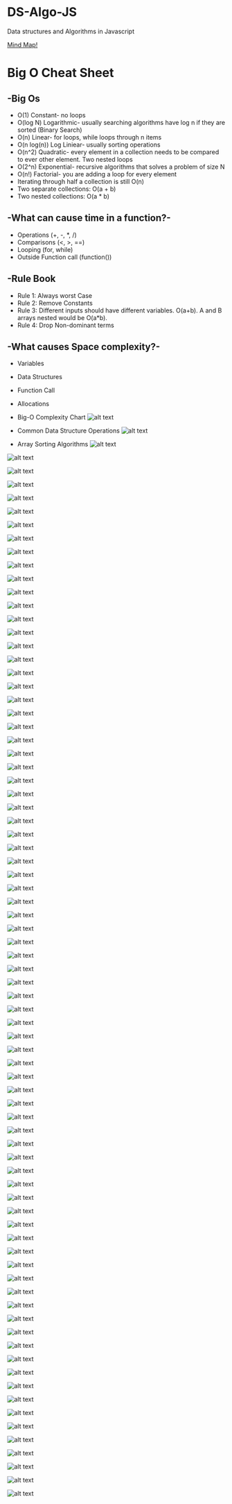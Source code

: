 # DS-Algo-JS

Data structures and Algorithms in Javascript

[Mind Map!](https://coggle.it/diagram/W5E5tqYlrXvFJPsq/t/master-the-interview-click-here-for-course-link)

# Big O Cheat Sheet

## -Big Os

- O(1) Constant- no loops
- O(log N) Logarithmic- usually searching algorithms have log n if they are sorted (Binary Search)
- O(n) Linear- for loops, while loops through n items
- O(n log(n)) Log Liniear- usually sorting operations
- O(n^2) Quadratic- every element in a collection needs to be compared to ever other element. Two nested loops
- O(2^n) Exponential- recursive algorithms that solves a problem of size N
- O(n!) Factorial- you are adding a loop for every element
- Iterating through half a collection is still O(n)
- Two separate collections: O(a + b)
- Two nested collections: O(a \* b)

## -What can cause time in a function?-

- Operations (+, -, \*, /)
- Comparisons (<, >, ==)
- Looping (for, while)
- Outside Function call (function())

## -Rule Book

- Rule 1: Always worst Case
- Rule 2: Remove Constants
- Rule 3: Different inputs should have different variables. O(a+b).
  A and B arrays nested would be O(a\*b).
- Rule 4: Drop Non-dominant terms

## -What causes Space complexity?-

- Variables
- Data Structures
- Function Call
- Allocations

- Big-O Complexity Chart
  ![alt text](Images/1.png)
- Common Data Structure Operations
  ![alt text](Images/2.png)
- Array Sorting Algorithms
  ![alt text](Images/3.png)

![alt text](Images/4.png)

![alt text](Images/5.png)

![alt text](Images/6.png)

![alt text](Images/7.png)

![alt text](Images/8.png)

![alt text](Images/9.png)

![alt text](Images/10.png)

![alt text](Images/11.png)

![alt text](Images/12.png)

![alt text](Images/13.png)

![alt text](Images/14.png)

![alt text](Images/15.png)

![alt text](Images/16.png)

![alt text](Images/17.png)

![alt text](Images/18.png)

![alt text](Images/19.png)

![alt text](Images/20.png)

![alt text](Images/21.png)

![alt text](Images/22.png)

![alt text](Images/23.png)

![alt text](Images/24.png)

![alt text](Images/25.png)

![alt text](Images/26.png)

![alt text](Images/27.png)

![alt text](Images/28.png)

![alt text](Images/29.png)

![alt text](Images/30.png)

![alt text](Images/31.png)

![alt text](Images/32.png)

![alt text](Images/33.png)

![alt text](Images/34.png)

![alt text](Images/35.png)

![alt text](Images/36.png)

![alt text](Images/37.png)

![alt text](Images/38.png)

![alt text](Images/39.png)

![alt text](Images/40.png)

![alt text](Images/41.png)

![alt text](Images/42.png)

![alt text](Images/43.png)

![alt text](Images/44.png)

![alt text](Images/45.png)

![alt text](Images/46.png)

![alt text](Images/47.png)

![alt text](Images/48.png)

![alt text](Images/49.png)

![alt text](Images/51.png)

![alt text](Images/50.gif)

![alt text](Images/52.png)

![alt text](Images/53.gif)

![alt text](Images/54.png)

![alt text](Images/55.gif)

![alt text](Images/56.png)

![alt text](Images/57.png)

![alt text](Images/58.png)

![alt text](Images/59.png)

![alt text](Images/60.png)

![alt text](Images/61.png)

![alt text](Images/63.png)

![alt text](Images/64.png)

![alt text](Images/65.png)

![alt text](Images/66.png)

![alt text](Images/70.png)

![alt text](Images/62.png)

![alt text](Images/67.png)

![alt text](Images/68.png)

![alt text](Images/69.png)

![alt text](Images/71.png)

![alt text](Images/72.png)

![alt text](Images/73.png)

![alt text](Images/74.png)

![alt text](Images/75.png)

![alt text](Images/76.png)

![alt text](Images/77.png)

![alt text](Images/78.png)

![alt text](Images/79.png)

![alt text](Images/80.png)

![alt text](Images/81.png)

